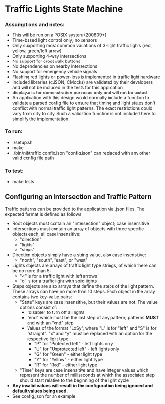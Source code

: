 # Traffic Lights State Machine

### Assumptions and notes:
* This will be run on a POSIX system (200809+)
* Time-based light control only; no sensors
* Only supporting most common variations of 3-light traffic lights (red, yellow, green/left arrow)
* Only supporting 4-way intersections
* No support for crosswalk buttons
* No dependencies on nearby intersections
* No support for emergency vehicle signals
* Flashing red lights on power-loss is implemented in traffic light hardware
* Included libraries (cJSON, CMocka) are validated by their developers and will not be included in the tests for this application
* display.c is for demonstration purposes only and will not be tested
* An application with this design would normally include a function to validate a parsed config file to ensure that timing and light states don't conflict with normal traffic light patterns. The exact restrictions could vary from city to city. Such a validation function is not included here to simplify the implementation.


### To run:
* ./setup.sh
* make
* ./bin/njbtraffic config.json
"config.json" can replaced with any other valid config file path

### To test:
* make tests

## Configuring an Intersection and Traffic Pattern
Traffic patterns can be provided to the application via .json files. The expected format is defined as follows:
* Root objects must contain an "intersection" object; case insensitive
* Intersections must contain an array of objects with three specific objects each, all case insensitive:
    * "direction"
    * "lights"
    * "steps"
* Direction objects simply have a string value, also case insensitive: 
    * "north", "south", "east", or "west"
* Lights objects are arrays of traffic light type strings, of which there can be no more than 5:
    * "<" is for a traffic light with left arrows
    * "o" is for a traffic light with solid lights
* Steps objects are also arrays that define the steps of the light pattern. These arrays can have no more than 10 steps. Each object in the array contains two key-value pairs:
    * "State" keys are case insensitive, but their values are not. The value options consist of:
        * "disable" to turn off all lights
        * "end" which must be the last step of any pattern; patterns **MUST** end with an "end" step
        * Values of the format "LxSy", where "L" is for "left" and "S" is for "straight". "x" and "y" must be replaced with an option for the respective light type:
            * "P" for "Protected left" - left lights only
            * "U" for "Unprotected left" - left lights only
            * "G" for "Green" - either light type
            * "Y" for "Yellow" - either light type
            * "R" for "Red" - either light type
    * "Time" keys are case insensitive and have integer values which represent the number of milliseconds at which the associated step should start relative to the beginning of the light cycle
* **Any invalid values will result in the configuration being ignored and default values being used.**
* See config.json for an example

